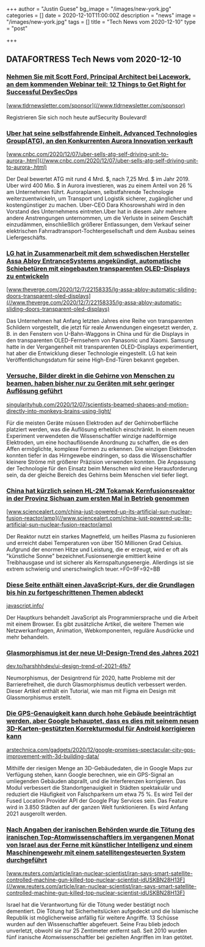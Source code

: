 +++
author = "Justin Guese"
bg_image = "/images/new-york.jpg"
categories = []
date = 2020-12-10T11:00:00Z
description = "news"
image = "/images/new-york.jpg"
tags = []
title = "Tech News vom 2020-12-10"
type = "post"

+++

        
## DATAFORTRESS Tech News vom 2020-12-10



### [Nehmen Sie mit Scott Ford, Principal Architect bei Lacework, an dem kommenden Webinar teil: 12 Things to Get Right for Successful DevSecOps](//www.tldrnewsletter.com/sponsor)


[www.tldrnewsletter.com/sponsor](//www.tldrnewsletter.com/sponsor)


Registrieren Sie sich noch heute aufSecurity Boulevard!


### [Uber hat seine selbstfahrende Einheit, Advanced Technologies Group(ATG), an den Konkurrenten Aurora Innovation verkauft](//www.cnbc.com/2020/12/07/uber-sells-atg-self-driving-unit-to-aurora-.html)


[www.cnbc.com/2020/12/07/uber-sells-atg-self-driving-unit-to-aurora-.html](//www.cnbc.com/2020/12/07/uber-sells-atg-self-driving-unit-to-aurora-.html)


Der Deal bewertet ATG mit rund 4 Mrd. $, nach 7,25 Mrd. $ im Jahr 2019. Uber wird 400 Mio. $ in Aurora investieren, was zu einem Anteil von 26 % am Unternehmen führt. Auroraplanen, selbstfahrende Technologie weiterzuentwickeln, um Transport und Logistik sicherer, zugänglicher und kostengünstiger zu machen. Uber-CEO Dara Khosrowshahi wird in den Vorstand des Unternehmens eintreten.Uber hat in diesem Jahr mehrere andere Anstrengungen unternommen, um die Verluste in seinem Geschäft einzudämmen, einschließlich größerer Entlassungen, dem Verkauf seiner elektrischen Fahrradtransport-Tochtergesellschaft und dem Ausbau seines Liefergeschäfts.


### [LG hat in Zusammenarbeit mit dem schwedischen Hersteller Assa Abloy EntranceSystems angekündigt, automatische Schiebetüren mit eingebauten transparenten OLED-Displays zu entwickeln](//www.theverge.com/2020/12/7/22158335/lg-assa-abloy-automatic-sliding-doors-transparent-oled-displays)


[www.theverge.com/2020/12/7/22158335/lg-assa-abloy-automatic-sliding-doors-transparent-oled-displays](//www.theverge.com/2020/12/7/22158335/lg-assa-abloy-automatic-sliding-doors-transparent-oled-displays)


Das Unternehmen hat Anfang letzten Jahres eine Reihe von transparenten Schildern vorgestellt, die jetzt für reale Anwendungen eingesetzt werden, z. B. in den Fenstern von U-Bahn-Waggons in China und für die Displays in den transparenten OLED-Fernsehern von Panasonic und Xiaomi. Samsung hatte in der Vergangenheit mit transparenten OLED-Displays experimentiert, hat aber die Entwicklung dieser Technologie eingestellt. LG hat kein Veröffentlichungsdatum für seine High-End-Türen bekannt gegeben.


### [Versuche, Bilder direkt in die Gehirne von Menschen zu beamen, haben bisher nur zu Geräten mit sehr geringer Auflösung geführt](//singularityhub.com/2020/12/07/scientists-beamed-shapes-and-motion-directly-into-monkeys-brains-using-light/)


[singularityhub.com/2020/12/07/scientists-beamed-shapes-and-motion-directly-into-monkeys-brains-using-light/](//singularityhub.com/2020/12/07/scientists-beamed-shapes-and-motion-directly-into-monkeys-brains-using-light/)


Für die meisten Geräte müssen Elektroden auf der Gehirnoberfläche platziert werden, was die Auflösung erheblich einschränkt. In einem neuen Experiment verwendeten die Wissenschaftler winzige nadelförmige Elektroden, um eine hochauflösende Anordnung zu schaffen, die es den Affen ermöglichte, komplexe Formen zu erkennen. Die winzigen Elektroden konnten tiefer in das Hirngewebe eindringen, so dass die Wissenschaftler kleinere Ströme mit größerer Präzision verwenden konnten. Die Anpassung der Technologie für den Einsatz beim Menschen wird eine Herausforderung sein, da der gleiche Bereich des Gehirns beim Menschen viel tiefer liegt.


### [China hat kürzlich seinen HL-2M Tokamak Kernfusionsreaktor in der Provinz Sichuan zum ersten Mal in Betrieb genommen](//www.sciencealert.com/china-just-powered-up-its-artificial-sun-nuclear-fusion-reactor/amp)


[www.sciencealert.com/china-just-powered-up-its-artificial-sun-nuclear-fusion-reactor/amp](//www.sciencealert.com/china-just-powered-up-its-artificial-sun-nuclear-fusion-reactor/amp)


Der Reaktor nutzt ein starkes Magnetfeld, um heißes Plasma zu fusionieren und erreicht dabei Temperaturen von über 150 Millionen Grad Celsius. Aufgrund der enormen Hitze und Leistung, die er erzeugt, wird er oft als "künstliche Sonne" bezeichnet.Fusionsenergie emittiert keine Treibhausgase und ist sicherer als Kernspaltungsenergie. Allerdings ist sie extrem schwierig und unerschwinglich teuer.=F0=9F=92=BB


### [Diese Seite enthält einen JavaScript-Kurs, der die Grundlagen bis hin zu fortgeschrittenen Themen abdeckt](//javascript.info/)


[javascript.info/](//javascript.info/)


Der Hauptkurs behandelt JavaScript als Programmiersprache und die Arbeit mit einem Browser. Es gibt zusätzliche Artikel, die weitere Themen wie Netzwerkanfragen, Animation, Webkomponenten, reguläre Ausdrücke und mehr behandeln.


### [Glasmorphismus ist der neue UI-Design-Trend des Jahres 2021](//dev.to/harshhhdev/ui-design-trend-of-2021-4fb7)


[dev.to/harshhhdev/ui-design-trend-of-2021-4fb7](//dev.to/harshhhdev/ui-design-trend-of-2021-4fb7)


Neumorphismus, der Designtrend für 2020, hatte Probleme mit der Barrierefreiheit, die durch Glasmorphismus deutlich verbessert werden. Dieser Artikel enthält ein Tutorial, wie man mit Figma ein Design mit Glassmorphismus erstellt.


### [Die GPS-Genauigkeit kann durch hohe Gebäude beeinträchtigt werden, aber Google behauptet, dass es dies mit seinem neuen 3D-Karten-gestützten Korrekturmodul für Android korrigieren kann](//arstechnica.com/gadgets/2020/12/google-promises-spectacular-city-gps-improvement-with-3d-building-data/)


[arstechnica.com/gadgets/2020/12/google-promises-spectacular-city-gps-improvement-with-3d-building-data/](//arstechnica.com/gadgets/2020/12/google-promises-spectacular-city-gps-improvement-with-3d-building-data/)


Mithilfe der riesigen Menge an 3D-Gebäudedaten, die in Google Maps zur Verfügung stehen, kann Google berechnen, wie ein GPS-Signal an umliegenden Gebäuden abprallt, und die Interferenzen korrigieren. Das Modul verbessert die Standortgenauigkeit in Städten spektakulär und reduziert die Häufigkeit von Falschparkern um etwa 75 %. Es wird Teil der Fused Location Provider API der Google Play Services sein. Das Feature wird in 3.850 Städten auf der ganzen Welt funktionieren. Es wird Anfang 2021 ausgerollt werden.


### [Nach Angaben der iranischen Behörden wurde die Tötung des iranischen Top-Atomwissenschaftlers im vergangenen Monat von Israel aus der Ferne mit künstlicher Intelligenz und einem Maschinengewehr mit einem satellitengesteuerten System durchgeführt](//www.reuters.com/article/iran-nuclear-scientist/iran-says-smart-satellite-controlled-machine-gun-killed-top-nuclear-scientist-idUSKBN28H13F)


[www.reuters.com/article/iran-nuclear-scientist/iran-says-smart-satellite-controlled-machine-gun-killed-top-nuclear-scientist-idUSKBN28H13F](//www.reuters.com/article/iran-nuclear-scientist/iran-says-smart-satellite-controlled-machine-gun-killed-top-nuclear-scientist-idUSKBN28H13F)


Israel hat die Verantwortung für die Tötung weder bestätigt noch dementiert. Die Tötung hat Sicherheitslücken aufgedeckt und die Islamische Republik ist möglicherweise anfällig für weitere Angriffe. 13 Schüsse wurden auf den Wissenschaftler abgefeuert. Seine Frau blieb jedoch unverletzt, obwohl sie nur 25 Zentimeter entfernt saß. Seit 2010 wurden fünf iranische Atomwissenschaftler bei gezielten Angriffen im Iran getötet.